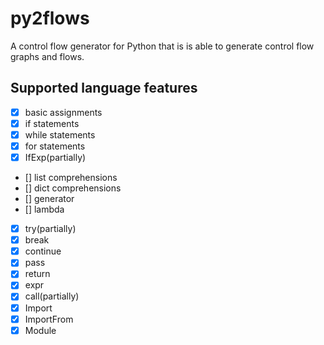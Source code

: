 # py2flows

A control flow generator for Python that is is able to generate control flow graphs and flows.

## Supported language features

- [x] basic assignments
- [x] if statements
- [x] while statements
- [x] for statements
- [x] IfExp(partially)
- [] list comprehensions
- [] dict comprehensions
- [] generator
- [] lambda
- [x] try(partially)
- [x] break
- [x] continue
- [x] pass
- [x] return
- [x] expr
- [x] call(partially)
- [x] Import
- [x] ImportFrom
- [x] Module